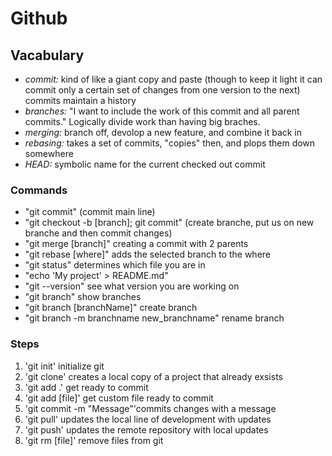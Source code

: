 # Github
## Vacabulary
- *commit:* kind of like a giant copy and paste (though to keep it light it can commit only a certain set of changes from one version to the next) commits maintain a history
- *branches:* "I want to include the work of this commit and all parent commits." Logically divide work than having big braches.
- *merging:* branch off, devolop a new feature, and combine it back in
- *rebasing:* takes a set of commits, "copies" then, and plops them down somewhere
- *HEAD:* symbolic name for the current checked out commit

### Commands 
- "git commit" (commit main line)
- "git checkout -b [branch]; git commit" (create branche, put us on new branche and then commit changes)
- "git merge [branch]" creating a commit with 2 parents
- "git rebase [where]" adds the selected branch to the where
- "git status" determines which file you are in
- "echo 'My project' > README.md" 
- "git --version" see what version you are working on
- "git branch" show branches
- "git branch [branchName]"  create branch
- "git branch -m branchname new_branchname" rename branch

### Steps
1. 'git init' initialize git
2. 'git clone' creates a local copy of a project that already exsists
3. 'git add .' get ready to commit
4. 'git add [file]' get custom file ready to commit
5. 'git commit -m "Message"'commits changes with a message
6. 'git pull' updates the local line of development with updates
7. 'git push' updates the remote repository with local updates
6. 'git rm [file]' remove files from git
